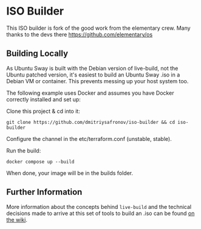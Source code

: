 # ISO Builder

This ISO builder is fork of the good work from the elementary crew.  Many thanks to the devs there https://github.com/elementary/os

## Building Locally

As Ubuntu Sway is built with the Debian version of live-build, not the Ubuntu patched version, it's easiest to build an Ubuntu Sway .iso in a Debian VM or container. This prevents messing up your host system too.

The following example uses Docker and assumes you have Docker correctly installed and set up:

Clone this project & cd into it:

```shell
git clone https://github.com/dmitriysafronov/iso-builder && cd iso-builder
```

Configure the channel in the etc/terraform.conf (unstable, stable).

Run the build:

```shell
docker compose up --build
```

When done, your image will be in the builds folder.

## Further Information

More information about the concepts behind `live-build` and the technical decisions made to arrive at this set of tools to build an .iso can be found [on the wiki](https://github.com/elementary/os/wiki/Building-iso-Images).
